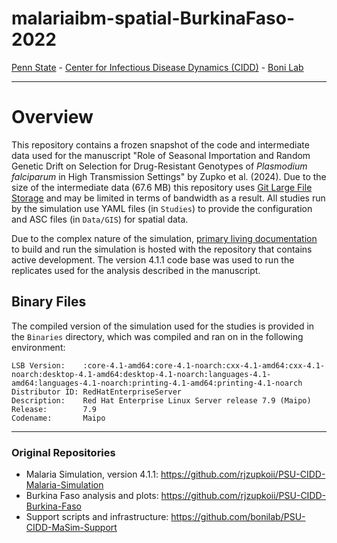 # malariaibm-spatial-BurkinaFaso-2022

[Penn State](https://www.psu.edu/) - [Center for Infectious Disease Dynamics (CIDD)](https://www.huck.psu.edu/institutes-and-centers/center-for-infectious-disease-dynamics) - [Boni Lab](http://mol.ax/)

---

# Overview

This repository contains a frozen snapshot of the code and intermediate data used for the manuscript "Role of Seasonal Importation and Random Genetic Drift on Selection for Drug-Resistant Genotypes of *Plasmodium falciparum* in High Transmission Settings" by Zupko et al. (2024). Due to the size of the intermediate data (67.6 MB) this repository uses [Git Large File Storage](https://git-lfs.github.com/) and may be limited in terms of bandwidth as a result.  All studies run by the simulation use YAML files (in `Studies`) to provide the configuration and ASC files (in `Data/GIS`) for spatial data. 

Due to the complex nature of the simulation, [primary living documentation](https://github.com/rjzupkoii/PSU-CIDD-Malaria-Simulation) to build and run the simulation is hosted with the repository that contains active development. The version 4.1.1 code base was used to run the replicates used for the analysis described in the manuscript. 

## Binary Files

The compiled version of the simulation used for the studies is provided in the `Binaries` directory, which was  compiled and ran on in the following environment:

```
LSB Version:    :core-4.1-amd64:core-4.1-noarch:cxx-4.1-amd64:cxx-4.1-noarch:desktop-4.1-amd64:desktop-4.1-noarch:languages-4.1-amd64:languages-4.1-noarch:printing-4.1-amd64:printing-4.1-noarch
Distributor ID: RedHatEnterpriseServer
Description:    Red Hat Enterprise Linux Server release 7.9 (Maipo)
Release:        7.9
Codename:       Maipo
```

---

### Original Repositories
- Malaria Simulation, version 4.1.1: https://github.com/rjzupkoii/PSU-CIDD-Malaria-Simulation
- Burkina Faso analysis and plots: https://github.com/rjzupkoii/PSU-CIDD-Burkina-Faso
- Support scripts and infrastructure: https://github.com/bonilab/PSU-CIDD-MaSim-Support
